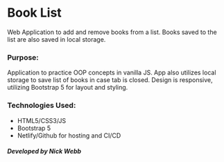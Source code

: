 # Book List
Web Application to add and remove books from a list. Books saved to the list are also saved in local storage. 
 
 ### Purpose:
Application to practice OOP concepts in vanilla JS. App also utilizes local storage to save list of books in case tab is closed. Design is responsive, utilizing Bootstrap 5 for layout and styling. 
 
 ### Technologies Used:
  - HTML5/CSS3/JS
  - Bootstrap 5
  - Netlify/Github for hosting and CI/CD

##### Developed by Nick Webb
